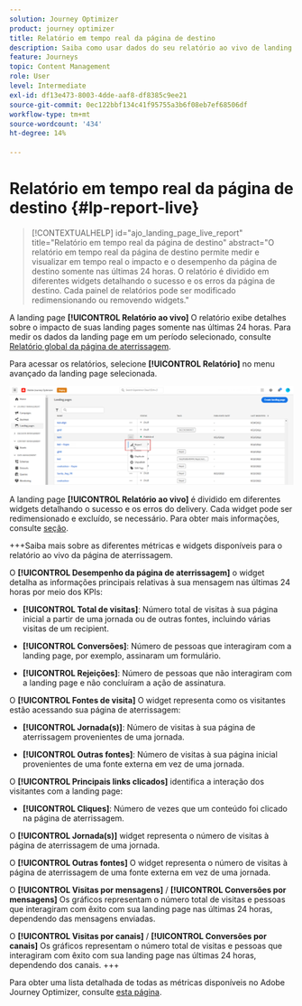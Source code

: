 ```yaml
---
solution: Journey Optimizer
product: journey optimizer
title: Relatório em tempo real da página de destino
description: Saiba como usar dados do seu relatório ao vivo de landing pages
feature: Journeys
topic: Content Management
role: User
level: Intermediate
exl-id: df13e473-8003-4dde-aaf8-df8385c9ee21
source-git-commit: 0ec122bbf134c41f95755a3b6f08eb7ef68506df
workflow-type: tm+mt
source-wordcount: '434'
ht-degree: 14%

---
```


# Relatório em tempo real da página de destino {#lp-report-live}

>[!CONTEXTUALHELP]
>id="ajo_landing_page_live_report"
>title="Relatório em tempo real da página de destino"
>abstract="O relatório em tempo real da página de destino permite medir e visualizar em tempo real o impacto e o desempenho da página de destino somente nas últimas 24 horas. O relatório é dividido em diferentes widgets detalhando o sucesso e os erros da página de destino. Cada painel de relatórios pode ser modificado redimensionando ou removendo widgets."

A landing page **[!UICONTROL Relatório ao vivo]** O relatório exibe detalhes sobre o impacto de suas landing pages somente nas últimas 24 horas. Para medir os dados da landing page em um período selecionado, consulte [Relatório global da página de aterrissagem](lp-report-global.md).

Para acessar os relatórios, selecione **[!UICONTROL Relatório]** no menu avançado da landing page selecionada.

![](assets/landing_page_report.png)

A landing page **[!UICONTROL Relatório ao vivo]** é dividido em diferentes widgets detalhando o sucesso e os erros do delivery. Cada widget pode ser redimensionado e excluído, se necessário. Para obter mais informações, consulte [seção](live-report.md).

+++Saiba mais sobre as diferentes métricas e widgets disponíveis para o relatório ao vivo da página de aterrissagem.

O **[!UICONTROL Desempenho da página de aterrissagem]** o widget detalha as informações principais relativas à sua mensagem nas últimas 24 horas por meio dos KPIs:

* **[!UICONTROL Total de visitas]**: Número total de visitas à sua página inicial a partir de uma jornada ou de outras fontes, incluindo várias visitas de um recipient.

* **[!UICONTROL Conversões]**: Número de pessoas que interagiram com a landing page, por exemplo, assinaram um formulário.

* **[!UICONTROL Rejeições]**: Número de pessoas que não interagiram com a landing page e não concluíram a ação de assinatura.

O **[!UICONTROL Fontes de visita]** O widget representa como os visitantes estão acessando sua página de aterrissagem:

* **[!UICONTROL Jornada(s)]**: Número de visitas à sua página de aterrissagem provenientes de uma jornada.

* **[!UICONTROL Outras fontes]**: Número de visitas à sua página inicial provenientes de uma fonte externa em vez de uma jornada.

O **[!UICONTROL Principais links clicados]** identifica a interação dos visitantes com a landing page:

* **[!UICONTROL Cliques]**: Número de vezes que um conteúdo foi clicado na página de aterrissagem.

O **[!UICONTROL Jornada(s)]** widget representa o número de visitas à página de aterrissagem de uma jornada.

O **[!UICONTROL Outras fontes]** O widget representa o número de visitas à página de aterrissagem de uma fonte externa em vez de uma jornada.

O **[!UICONTROL Visitas por mensagens]** / **[!UICONTROL Conversões por mensagens]** Os gráficos representam o número total de visitas e pessoas que interagiram com êxito com sua landing page nas últimas 24 horas, dependendo das mensagens enviadas.

O **[!UICONTROL Visitas por canais]** / **[!UICONTROL Conversões por canais]** Os gráficos representam o número total de visitas e pessoas que interagiram com êxito com sua landing page nas últimas 24 horas, dependendo dos canais.
+++

Para obter uma lista detalhada de todas as métricas disponíveis no Adobe Journey Optimizer, consulte [esta página](live-report.md#list-of-components-live).
